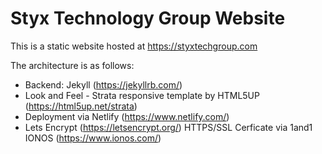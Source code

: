 # Styx Technology Group Website 
This is a static website hosted at https://styxtechgroup.com 

The architecture is as follows:

- Backend: Jekyll (https://jekyllrb.com/)
- Look and Feel - Strata responsive template by HTML5UP (https://html5up.net/strata) 
- Deployment via Netlify (https://www.netlify.com/) 
- Lets Encrypt (https://letsencrypt.org/) HTTPS/SSL Cerficate via 1and1 IONOS (https://www.ionos.com/)
